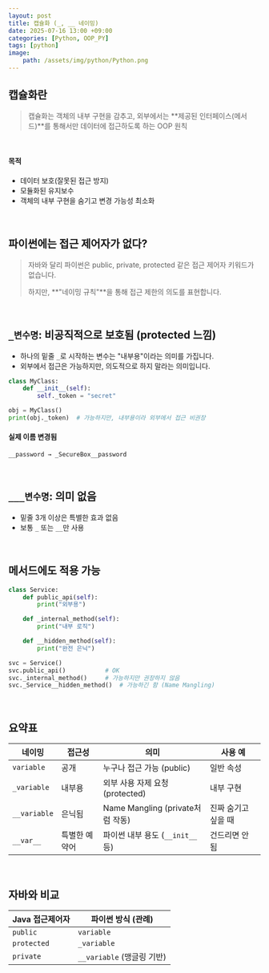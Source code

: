 ```yaml
---
layout: post
title: 캡슐화 (_, __ 네이밍)
date: 2025-07-16 13:00 +09:00
categories: [Python, OOP_PY]
tags: [python]
image:
    path: /assets/img/python/Python.png
---
```


## 캡슐화란

> 캡슐화는 객체의 내부 구현을 감추고, 외부에서는 **제공된 인터페이스(메서드)**를 통해서만 데이터에 접근하도록 하는 OOP 원칙

<br>

#### 목적

- 데이터 보호(잘못된 접근 방지)
- 모듈화된 유지보수
- 객체의 내부 구현을 숨기고 변경 가능성 최소화

<br>

## 파이썬에는 접근 제어자가 없다?

> 자바와 달리 파이썬은 public, private, protected 같은 접근 제어자 키워드가 없습니다. 
> 
> 하지만, **"네이밍 규칙"**을 통해 접근 제한의 의도를 표현합니다.

<br>

## `_변수명`: 비공직적으로 보호됨 (protected 느낌)

- 하나의 밑줄 `_`로 시작하는 변수는 "내부용"이라는 의미를 가집니다.
- 외부에서 접근은 가능하지만, 의도적으로 하지 말라는 의미입니다.

```python
class MyClass:
    def __init__(self):
        self._token = "secret"

obj = MyClass()
print(obj._token)  # 가능하지만, 내부용이라 외부에서 접근 비권장
```

#### 실제 이름 변경됨

```text
__password → _SecureBox__password
```


<br>

## `___변수명`: 의미 없음

- 밑줄 3개 이상은 특별한 효과 없음
- 보통 `_` 또는 `__`만 사용

<br>

## 메서드에도 적용 가능

```python
class Service:
    def public_api(self):
        print("외부용")

    def _internal_method(self):
        print("내부 로직")

    def __hidden_method(self):
        print("완전 은닉")

svc = Service()
svc.public_api()           # OK
svc._internal_method()     # 가능하지만 권장하지 않음
svc._Service__hidden_method()  # 가능하긴 함 (Name Mangling)
```

<br>

## 요약표

| 네이밍          | 접근성     | 의미                           | 사용 예        |
| ------------ | ------- | ---------------------------- | ----------- |
| `variable`   | 공개      | 누구나 접근 가능 (public)           | 일반 속성       |
| `_variable`  | 내부용     | 외부 사용 자제 요청 (protected)      | 내부 구현       |
| `__variable` | 은닉됨     | Name Mangling (private처럼 작동) | 진짜 숨기고 싶을 때 |
| `__var__`    | 특별한 예약어 | 파이썬 내부 용도 (`__init__` 등)     | 건드리면 안 됨    |

<br>

## 자바와 비교

| Java 접근제어자  | 파이썬 방식 (관례)           |
| ----------- | --------------------- |
| `public`    | `variable`            |
| `protected` | `_variable`           |
| `private`   | `__variable` (맹글링 기반) |
